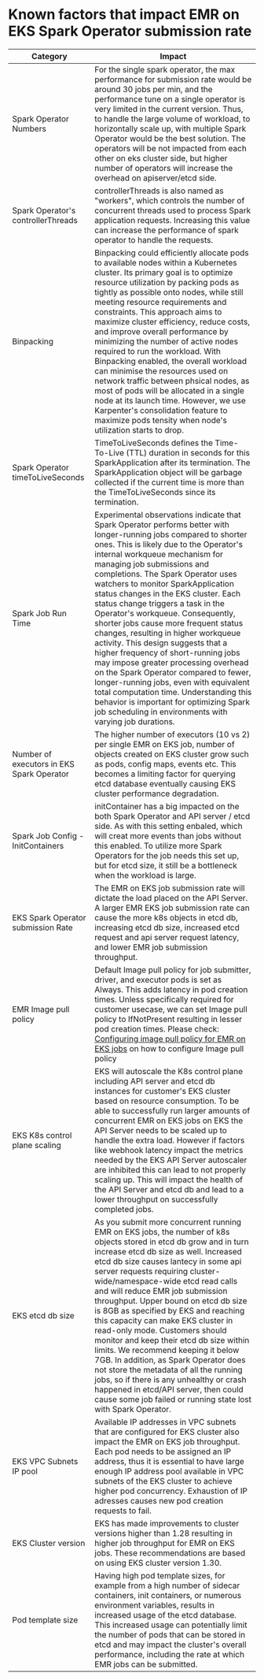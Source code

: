 
# Known factors that impact EMR on EKS Spark Operator submission rate

|Category	|Impact	|
|---	|---	|
|Spark Operator Numbers	|For the single spark operator, the max performance for submission rate would be around 30 jobs per min, and the performance tune on a single operator is very limited in the current version. Thus, to handle the large volume of workload, to horizontally scale up, with multiple Spark Operator would be the best solution. The operators will be not impacted from each other on eks cluster side, but higher number of operators will increase the overhead on apiserver/etcd side.	|
|Spark Operator's controllerThreads	|controllerThreads is also named as "workers", which controls the number of concurrent threads used to process Spark application requests. Increasing this value can increase the performance of spark operator to handle the requests.	|
|Binpacking	|Binpacking could efficiently allocate pods to available nodes within a Kubernetes cluster. Its primary goal is to optimize resource utilization by packing pods as tightly as possible onto nodes, while still meeting resource requirements and constraints. This approach aims to maximize cluster efficiency, reduce costs, and improve overall performance by minimizing the number of active nodes required to run the workload. With Binpacking enabled, the overall workload can minimise the resources used on network traffic between phsical nodes, as most of pods will be allocated in a single node at its launch time. However, we use Karpenter's consolidation feature to maximize pods tensity when node's utilization starts to drop.	|
|Spark Operator timeToLiveSeconds	|TimeToLiveSeconds defines the Time-To-Live (TTL) duration in seconds for this SparkApplication after its termination. The SparkApplication object will be garbage collected if the current time is more than the TimeToLiveSeconds since its termination.	|
|Spark Job Run Time	|Experimental observations indicate that Spark Operator performs better with longer-running jobs compared to shorter ones. This is likely due to the Operator's internal workqueue mechanism for managing job submissions and completions. The Spark Operator uses watchers to monitor SparkApplication status changes in the EKS cluster. Each status change triggers a task in the Operator's workqueue. Consequently, shorter jobs cause more frequent status changes, resulting in higher workqueue activity. This design suggests that a higher frequency of short-running jobs may impose greater processing overhead on the Spark Operator compared to fewer, longer-running jobs, even with equivalent total computation time. Understanding this behavior is important for optimizing Spark job scheduling in environments with varying job durations.	|
|Number of executors in EKS Spark Operator	|The higher number of executors (10 vs 2) per single EMR on EKS job, number of objects created on EKS cluster grow such as pods, config maps, events etc. This becomes a limiting factor for querying etcd database eventually causing EKS cluster performance degradation.	|
|Spark Job Config - InitContainers	|initContainer has a big impacted on the both Spark Operator and API server / etcd side. As with this setting enbaled, which will creat more events than jobs without this enabled. To utilize more Spark Operators for the job needs this set up, but for etcd size, it still be a bottleneck when the workload is large.	|
|EKS Spark Operator submission Rate	|The EMR on EKS job submission rate will dictate the load placed on the API Server. A larger EMR EKS job submission rate can cause the more k8s objects in etcd db, increasing etcd db size, increased etcd request and api server request latency, and lower EMR job submission throughput.	|
|EMR Image pull policy	|Default Image pull policy for job submitter, driver, and executor pods is set as Always. This adds latency in pod creation times. Unless specifically required for customer usecase, we can set Image pull policy to IfNotPresent resulting in lesser pod creation times. Please check: [Configuring image pull policy for EMR on EKS jobs](https://quip-amazon.com/ehqpAyeohr9M) on how to configure Image pull policy	|
|EKS K8s control plane scaling	|EKS will autoscale the K8s control plane including API server and etcd db instances for customer's EKS cluster based on resource consumption. To be able to successfully run larger amounts of concurrent EMR on EKS jobs on EKS the API Server needs to be scaled up to handle the extra load. However if factors like webhook latency impact the metrics needed by the EKS API Server autoscaler are inhibited this can lead to not properly scaling up. This will impact the health of the API Server and etcd db and lead to a lower throughput on successfully completed jobs. 	|
|EKS etcd db size	|As you submit more concurrent running EMR on EKS jobs, the number of k8s objects stored in etcd db grow and in turn increase etcd db size as well. Increased etcd db size causes lantecy in some api server requests requiring cluster-wide/namespace-wide etcd read calls and will reduce EMR job submission throughput. Upper bound on etcd db size is 8GB as specified by EKS and reaching this capacity can make EKS cluster in read-only mode. Customers should monitor and keep their etcd db size within limits. We recommend keeping it below 7GB. In addition, as Spark Operator does not store the metadata of all the running jobs, so if there is any unhealthy or crash happened in etcd/API server, then could cause some job failed or running state lost with Spark Operator.	|
|EKS VPC Subnets IP pool	|Available IP addresses in VPC subnets that are configured for EKS cluster also impact the EMR on EKS job throughput. Each pod needs to be assigned an IP address, thus it is essential to have large enough IP address pool available in VPC subnets of the EKS cluster to achieve higher pod concurrency. Exhaustion of IP adresses causes new pod creation requests to fail.	|
|EKS Cluster version	|EKS has made improvements to cluster versions higher than 1.28 resulting in higher job throughput for EMR on EKS jobs. These recommendations are based on using EKS cluster version 1.30.	|
|Pod template size|Having high pod template sizes, for example from a high number of sidecar containers, init containers, or numerous environment variables, results in increased usage of the etcd database. This increased usage can potentially limit the number of pods that can be stored in etcd and may impact the cluster's overall performance, including the rate at which EMR jobs can be submitted.|
